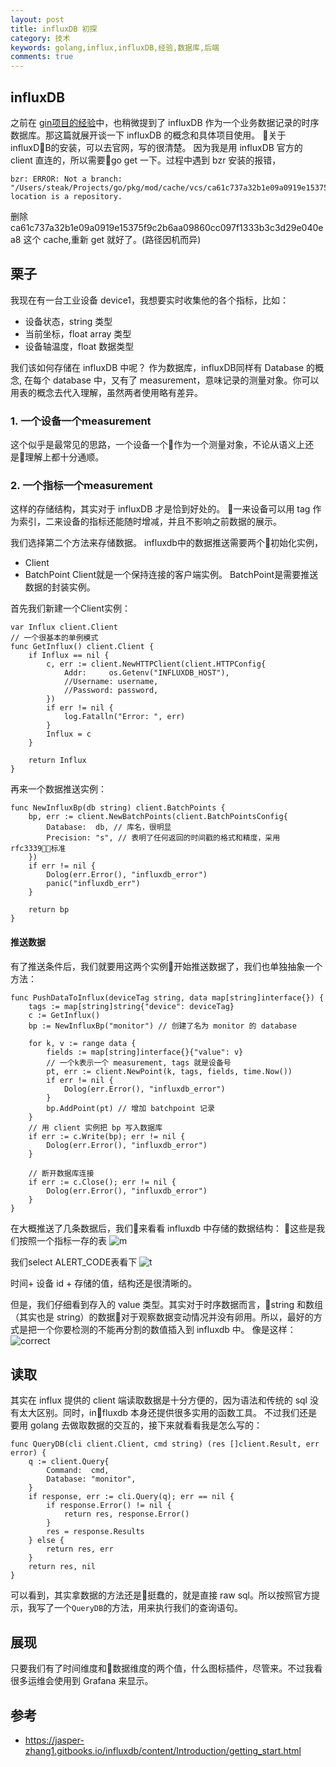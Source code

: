 ```yaml
---
layout: post
title: influxDB 初探
category: 技术
keywords: golang,influx,influxDB,经验,数据库,后端
comments: true
---
```


## influxDB

之前在 [gin项目的经验](./_posts/tech/2018-12-01-gin-project-structure.md)中，也稍微提到了 influxDB 作为一个业务数据记录的时序数据库。那这篇就展开谈一下 influxDB 的概念和具体项目使用。
关于influxDB的安装，可以去官网，写的很清楚。
因为我是用 influxDB 官方的 client 直连的，所以需要go get 一下。过程中遇到 bzr 安装的报错，
```
bzr: ERROR: Not a branch: "/Users/steak/Projects/go/pkg/mod/cache/vcs/ca61c737a32b1e09a0919e15375f9c2b6aa09860cc097f1333b3c3d29e040ea8/.bzr/branch/": location is a repository.
```
删除ca61c737a32b1e09a0919e15375f9c2b6aa09860cc097f1333b3c3d29e040ea8 这个 cache,重新 get 就好了。(路径因机而异)

## 栗子

我现在有一台工业设备 device1，我想要实时收集他的各个指标，比如：
- 设备状态，string 类型
- 当前坐标，float array 类型
- 设备轴温度，float 数据类型

我们该如何存储在 influxDB 中呢？
作为数据库，influxDB同样有 Database 的概念,
在每个 database 中，又有了 measurement，意味记录的测量对象。你可以用表的概念去代入理解，虽然两者使用略有差异。

### 1. 一个设备一个measurement
这个似乎是最常见的思路，一个设备一个作为一个测量对象，不论从语义上还是理解上都十分通顺。

### 2. 一个指标一个measurement
这样的存储结构，其实对于 influxDB 才是恰到好处的。
一来设备可以用 tag 作为索引，二来设备的指标还能随时增减，并且不影响之前数据的展示。

我们选择第二个方法来存储数据。
influxdb中的数据推送需要两个初始化实例，
- Client
- BatchPoint
Client就是一个保持连接的客户端实例。
BatchPoint是需要推送数据的封装实例。

首先我们新建一个Client实例：
```
var Influx client.Client
// 一个很基本的单例模式
func GetInflux() client.Client {
	if Influx == nil {
		c, err := client.NewHTTPClient(client.HTTPConfig{
			Addr:     os.Getenv("INFLUXDB_HOST"),
			//Username: username,
			//Password: password,
		})
		if err != nil {
			log.Fatalln("Error: ", err)
		}
		Influx = c
	}

	return Influx
}
```
再来一个数据推送实例：
```
func NewInfluxBp(db string) client.BatchPoints {
	bp, err := client.NewBatchPoints(client.BatchPointsConfig{
		Database:  db, // 库名，很明显
		Precision: "s", // 表明了任何返回的时间戳的格式和精度，采用 rfc3339标准
	})
	if err != nil {
		Dolog(err.Error(), "influxdb_error")
		panic("influxdb_err")
	}

	return bp
}
```
#### 推送数据
有了推送条件后，我们就要用这两个实例开始推送数据了，我们也单独抽象一个方法：
```
func PushDataToInflux(deviceTag string, data map[string]interface{}) {
	tags := map[string]string{"device": deviceTag}
	c := GetInflux()
	bp := NewInfluxBp("monitor") // 创建了名为 monitor 的 database

	for k, v := range data {
		fields := map[string]interface{}{"value": v}
        // 一个k表示一个 measurement, tags 就是设备号
		pt, err := client.NewPoint(k, tags, fields, time.Now())
		if err != nil {
			Dolog(err.Error(), "influxdb_error")
		}
		bp.AddPoint(pt) // 增加 batchpoint 记录
	}
	// 用 client 实例把 bp 写入数据库
	if err := c.Write(bp); err != nil {
		Dolog(err.Error(), "influxdb_error")
	}

	// 断开数据库连接
	if err := c.Close(); err != nil {
		Dolog(err.Error(), "influxdb_error")
	}
}
```

在大概推送了几条数据后，我们来看看 influxdb 中存储的数据结构：
这些是我们按照一个指标一存的表
![m](/assets/img/influxdb/measurements.png)

我们select ALERT_CODE表看下
![t](/assets/img/influxdb/table.png)

时间+ 设备 id + 存储的值，结构还是很清晰的。

但是，我们仔细看到存入的 value 类型。其实对于时序数据而言，string 和数组（其实也是 string）的数据对于观察数据变动情况并没有卵用。所以，最好的方式是把一个你要检测的不能再分割的数值插入到 influxdb 中。
像是这样：
![correct](/assets/img/influxdb/correctdata.png)

## 读取
其实在 influx 提供的 client 端读取数据是十分方便的，因为语法和传统的 sql 没有太大区别。同时，influxdb 本身还提供很多实用的函数工具。
不过我们还是要用 golang 去做取数据的交互的，接下来就看看我是怎么写的：
```
func QueryDB(cli client.Client, cmd string) (res []client.Result, err error) {
	q := client.Query{
		Command:  cmd,
		Database: "monitor",
	}
	if response, err := cli.Query(q); err == nil {
		if response.Error() != nil {
			return res, response.Error()
		}
		res = response.Results
	} else {
		return res, err
	}
	return res, nil
}
```
可以看到，其实拿数据的方法还是挺蠢的，就是直接 raw sql。所以按照官方提示，我写了一个`QueryDB`的方法，用来执行我们的查询语句。


## 展现
只要我们有了时间维度和数据维度的两个值，什么图标插件，尽管来。不过我看很多运维会使用到 Grafana 来显示。

## 参考
- https://jasper-zhang1.gitbooks.io/influxdb/content/Introduction/getting_start.html